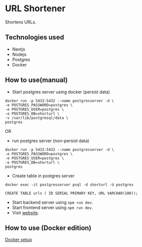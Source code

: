 # URL Shortener

Shortens URLs.

## Technologies used

- Nextjs
- Nodejs
- Postgres
- Docker

## How to use(manual)

- Start postgres server using docker
  (persist data)

```
docker run -p 5432:5432 --name postgresserver -d \
-e POSTGRES_PASSWORD=postgres \
-e POSTGRES_USER=postgres \
-e POSTGRES_DB=shorturl \
-v /var/lib/postgresql/data \
postgres
```

OR

- run postgres server
  (non-persist data)

```
docker run -p 5432:5432 --name postgresserver -d \
-e POSTGRES_PASSWORD=postgres \
-e POSTGRES_USER=postgres \
-e POSTGRES_DB=shorturl \
postgres
```

- Create table in postgres server

```
docker exec -it postgresserver psql -d shorturl -U postgres
```

```
CREATE TABLE urls ( ID SERIAL PRIMARY KEY, URL VARCHAR(100));
```

- Start backend server using `npm run dev`.
- Start frontend server using `npm run dev`.
- Visit [website](http://localhost:3000).

## How to use (Docker edition)

[Docker setup]()
